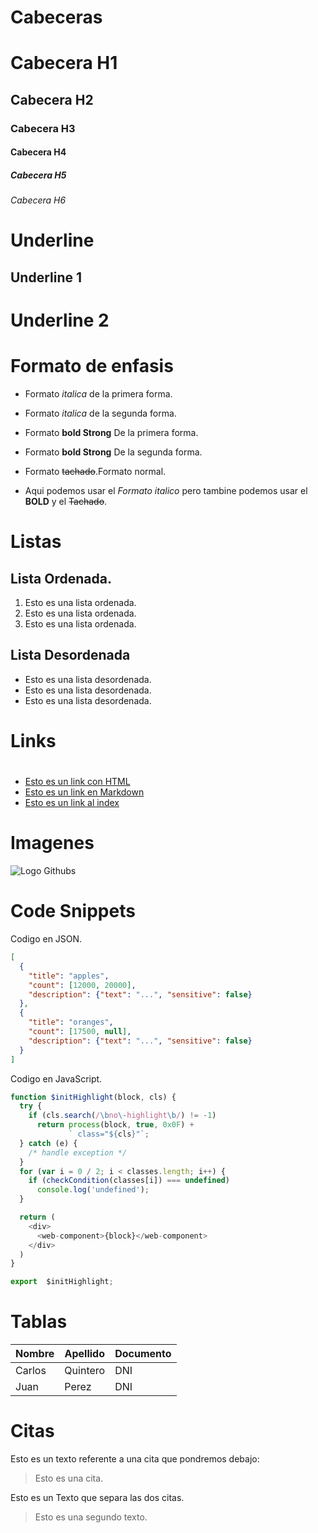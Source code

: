 # Cabeceras
# Cabecera H1
## Cabecera H2
### Cabecera H3
#### Cabecera H4
##### Cabecera H5
###### Cabecera H6

# Underline

Underline 1
------------
Underline 2
=====

# Formato de enfasis

- Formato *italica* de la primera forma.

- Formato _italica_ de la segunda forma.

- Formato **bold Strong** De la primera forma.

- Formato __bold Strong__ De la segunda forma.

- Formato ~~tachado~~.Formato normal.

- Aqui podemos usar el *Formato italico* pero tambine podemos usar el **BOLD** y el ~~Tachado~~.

# Listas 
 ## Lista Ordenada.

1. Esto es una lista ordenada.
2. Esto es una lista ordenada.
3. Esto es una lista ordenada.

## Lista Desordenada

- Esto es una lista desordenada.
- Esto es una lista desordenada.
- Esto es una lista desordenada.

# Links 

#
 - <a href="http://www.google.com"> Esto es un link con HTML</a>
 - [Esto es un link en Markdown](http://www.google.com)
 - [Esto es un link al index](index.html)

# Imagenes
![Logo Githubs](https://www.flaticon.es/premium-icon/icons/svg/3307/3307703.svg)

# Code Snippets

 Codigo en JSON.
```JSON
[
  {
    "title": "apples",
    "count": [12000, 20000],
    "description": {"text": "...", "sensitive": false}
  },
  {
    "title": "oranges",
    "count": [17500, null],
    "description": {"text": "...", "sensitive": false}
  }
]
```
Codigo en JavaScript.
```Javascript
function $initHighlight(block, cls) {
  try {
    if (cls.search(/\bno\-highlight\b/) != -1)
      return process(block, true, 0x0F) +
             ` class="${cls}"`;
  } catch (e) {
    /* handle exception */
  }
  for (var i = 0 / 2; i < classes.length; i++) {
    if (checkCondition(classes[i]) === undefined)
      console.log('undefined');
  }

  return (
    <div>
      <web-component>{block}</web-component>
    </div>
  )
}

export  $initHighlight;
```
# Tablas 

| Nombre | Apellido | Documento |
| ------ | -------- | --------- |
| Carlos  | Quintero | DNI |
| Juan | Perez | DNI |


# Citas 
Esto es un texto referente a una cita que pondremos debajo:
> Esto es una cita.

Esto es un Texto que  separa las dos citas.

> Esto es una segundo texto.

